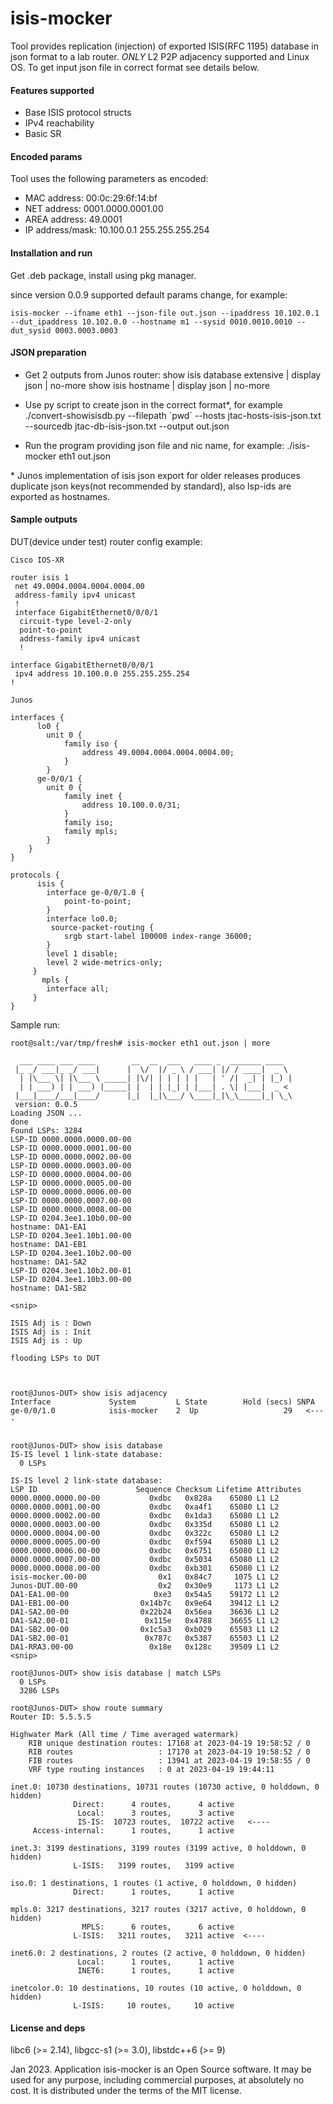 # isis-mocker

Tool provides replication (injection) of exported ISIS(RFC 1195) database in json format to a lab router.
_ONLY_ L2 P2P adjacency supported and Linux OS. To get input json file in correct format see details below.

#### Features supported
* Base ISIS protocol structs
* IPv4 reachability
* Basic SR


#### Encoded params
Tool uses the following parameters as encoded:

* MAC address: 00:0c:29:6f:14:bf
* NET address: 0001.0000.0001.00
* AREA address: 49.0001
* IP address/mask: 10.100.0.1 255.255.255.254

#### Installation and run
Get .deb package, install using pkg manager.

since version 0.0.9 supported default params change, for example:
```
isis-mocker --ifname eth1 --json-file out.json --ipaddress 10.102.0.1 --dut_ipaddress 10.102.0.0 --hostname m1 --sysid 0010.0010.0010 --dut_sysid 0003.0003.0003
```

#### JSON preparation
* Get 2 outputs from Junos router:
    show isis database extensive | display json | no-more
    show isis hostname | display json | no-more

*  Use py script to create json in the correct format*, for example
   ./convert-showisisdb.py --filepath \`pwd\` --hosts jtac-hosts-isis-json.txt --sourcedb jtac-db-isis-json.txt --output out.json

*  Run the program providing json file and nic name, for example:
   ./isis-mocker eth1 out.json

\* Junos implementation of isis json export for older releases produces duplicate json keys(not recommended by standard), also lsp-ids are exported as hostnames.


#### Sample outputs
DUT(device under test) router config example:
```
Cisco IOS-XR

router isis 1
 net 49.0004.0004.0004.0004.00
 address-family ipv4 unicast
 !
 interface GigabitEthernet0/0/0/1
  circuit-type level-2-only
  point-to-point
  address-family ipv4 unicast
  !

interface GigabitEthernet0/0/0/1
 ipv4 address 10.100.0.0 255.255.255.254
!

Junos

interfaces {
      lo0 {
        unit 0 {
            family iso {
                address 49.0004.0004.0004.0004.00;
            }
        }
      ge-0/0/1 {
        unit 0 {
            family inet {
                address 10.100.0.0/31;
            }
            family iso;
            family mpls;
        }
    }
}

protocols {
      isis {
        interface ge-0/0/1.0 {
            point-to-point;
        }
        interface lo0.0;
         source-packet-routing {
            srgb start-label 100000 index-range 36000;
        }
        level 1 disable;
        level 2 wide-metrics-only;
     }
       mpls {
        interface all;
     }
}
```

Sample run:
```
root@salt:/var/tmp/fresh# isis-mocker eth1 out.json | more

  ___ ____ ___ ____        __  __  ___   ____ _  _______ ____
 |_ _/ ___|_ _/ ___|      |  \/  |/ _ \ / ___| |/ / ____|  _ \
  | |\___ \| |\___ \ _____| |\/| | | | | |   | ' /|  _| | |_) |
  | | ___) | | ___) |_____| |  | | |_| | |___| . \| |___|  _ <
 |___|____/___|____/      |_|  |_|\___/ \____|_|\_\_____|_| \_\
 version: 0.0.5
Loading JSON ...
done
Found LSPs: 3284
LSP-ID 0000.0000.0000.00-00
LSP-ID 0000.0000.0001.00-00
LSP-ID 0000.0000.0002.00-00
LSP-ID 0000.0000.0003.00-00
LSP-ID 0000.0000.0004.00-00
LSP-ID 0000.0000.0005.00-00
LSP-ID 0000.0000.0006.00-00
LSP-ID 0000.0000.0007.00-00
LSP-ID 0000.0000.0008.00-00
LSP-ID 0204.3ee1.10b0.00-00
hostname: DA1-EA1
LSP-ID 0204.3ee1.10b1.00-00
hostname: DA1-EB1
LSP-ID 0204.3ee1.10b2.00-00
hostname: DA1-SA2
LSP-ID 0204.3ee1.10b2.00-01
LSP-ID 0204.3ee1.10b3.00-00
hostname: DA1-SB2

<snip>

ISIS Adj is : Down
ISIS Adj is : Init
ISIS Adj is : Up

flooding LSPs to DUT



root@Junos-DUT> show isis adjacency
Interface             System         L State        Hold (secs) SNPA
ge-0/0/1.0            isis-mocker    2  Up                   29   <----


root@Junos-DUT> show isis database
IS-IS level 1 link-state database:
  0 LSPs

IS-IS level 2 link-state database:
LSP ID                      Sequence Checksum Lifetime Attributes
0000.0000.0000.00-00           0xdbc   0x828a    65080 L1 L2
0000.0000.0001.00-00           0xdbc   0xa4f1    65080 L1 L2
0000.0000.0002.00-00           0xdbc   0x1da3    65080 L1 L2
0000.0000.0003.00-00           0xdbc   0x335d    65080 L1 L2
0000.0000.0004.00-00           0xdbc   0x322c    65080 L1 L2
0000.0000.0005.00-00           0xdbc   0xf594    65080 L1 L2
0000.0000.0006.00-00           0xdbc   0x6751    65080 L1 L2
0000.0000.0007.00-00           0xdbc   0x5034    65080 L1 L2
0000.0000.0008.00-00           0xdbc   0xb301    65080 L1 L2
isis-mocker.00-00                0x1   0x84c7     1075 L1 L2
Junos-DUT.00-00                  0x2   0x30e9     1173 L1 L2
DA1-EA1.00-00                   0xe3   0x54a5    59172 L1 L2
DA1-EB1.00-00                0x14b7c   0x9e64    39412 L1 L2
DA1-SA2.00-00                0x22b24   0x56ea    36636 L1 L2
DA1-SA2.00-01                 0x115e   0x4788    36655 L1 L2
DA1-SB2.00-00                0x1c5a3   0xb029    65503 L1 L2
DA1-SB2.00-01                 0x787c   0x5387    65503 L1 L2
DA1-RRA3.00-00                 0x18e   0x128c    39509 L1 L2
<snip>

root@Junos-DUT> show isis database | match LSPs
  0 LSPs
  3286 LSPs

root@Junos-DUT> show route summary
Router ID: 5.5.5.5

Highwater Mark (All time / Time averaged watermark)
    RIB unique destination routes: 17168 at 2023-04-19 19:58:52 / 0
    RIB routes                   : 17170 at 2023-04-19 19:58:52 / 0
    FIB routes                   : 13941 at 2023-04-19 19:58:55 / 0
    VRF type routing instances   : 0 at 2023-04-19 19:44:11

inet.0: 10730 destinations, 10731 routes (10730 active, 0 holddown, 0 hidden)
              Direct:      4 routes,      4 active
               Local:      3 routes,      3 active
               IS-IS:  10723 routes,  10722 active   <----
     Access-internal:      1 routes,      1 active

inet.3: 3199 destinations, 3199 routes (3199 active, 0 holddown, 0 hidden)
              L-ISIS:   3199 routes,   3199 active

iso.0: 1 destinations, 1 routes (1 active, 0 holddown, 0 hidden)
              Direct:      1 routes,      1 active

mpls.0: 3217 destinations, 3217 routes (3217 active, 0 holddown, 0 hidden)
                MPLS:      6 routes,      6 active
              L-ISIS:   3211 routes,   3211 active  <----

inet6.0: 2 destinations, 2 routes (2 active, 0 holddown, 0 hidden)
               Local:      1 routes,      1 active
               INET6:      1 routes,      1 active

inetcolor.0: 10 destinations, 10 routes (10 active, 0 holddown, 0 hidden)
              L-ISIS:     10 routes,     10 active

```


#### License and deps

libc6 (>= 2.14), libgcc-s1 (>= 3.0), libstdc++6 (>= 9)

Jan 2023. Application isis-mocker is an Open Source software. It may be used for any purpose, including commercial purposes,
at absolutely no cost. It is distributed under the terms of the MIT license.
